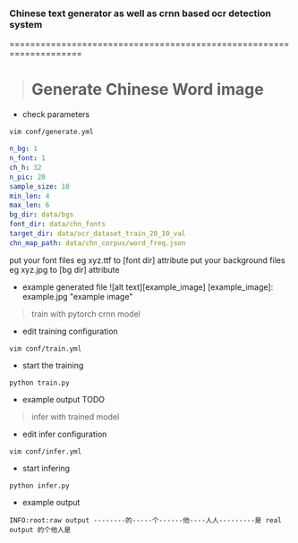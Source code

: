 ### Chinese text generator as well as crnn based ocr detection system
====================================================================

> # Generate Chinese Word image

- check parameters
```shell
vim conf/generate.yml
```
```yaml
n_bg: 1
n_font: 1
ch_h: 32
n_pic: 20
sample_size: 10
min_len: 4
max_len: 6
bg_dir: data/bgs
font_dir: data/chn_fonts
target_dir: data/ocr_dataset_train_20_10_val
chn_map_path: data/chn_corpus/word_freq.json
```
put your font files eg xyz.ttf to [font dir] attribute
put your background files eg xyz.jpg to [bg dir] attribute

- example generated file
![alt text][example_image]
[example_image]: example.jpg "example image"

> train with pytorch crnn model

- edit training configuration
```shell
vim conf/train.yml
```

- start the training
```
python train.py
```
- example output
TODO

> infer with trained model

- edit infer configuration
```shell
vim conf/infer.yml
```

- start infering
```
python infer.py
```

- example output
```shell 
INFO:root:raw output --------的-----个------他----人人---------是 real output 的个他人是
```
